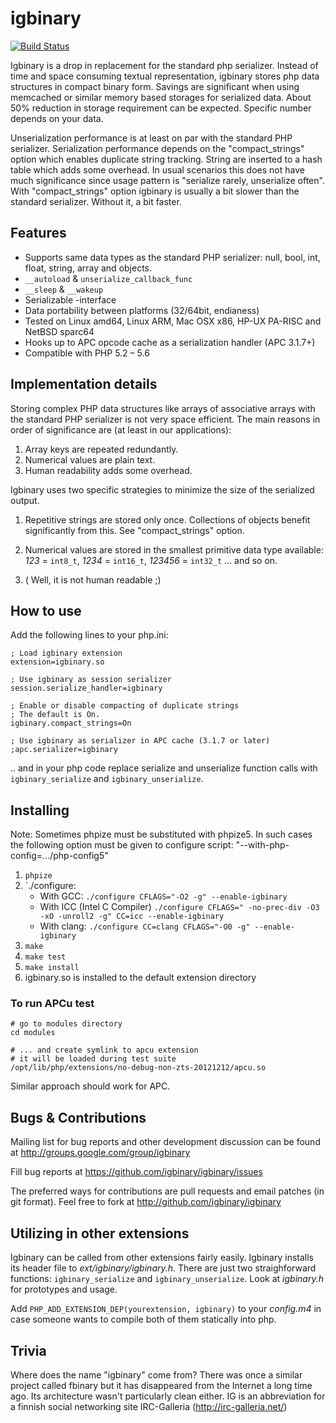 igbinary
========

[![Build Status](https://travis-ci.org/igbinary/igbinary7.svg?branch=master)](https://travis-ci.org/igbinary/igbinary7)

Igbinary is a drop in replacement for the standard php serializer. Instead of
time and space consuming textual representation, igbinary stores php data
structures in compact binary form. Savings are significant when using
memcached or similar memory based storages for serialized data. About 50%
reduction in storage requirement can be expected. Specific number depends on
your data.

Unserialization performance is at least on par with the standard PHP serializer.
Serialization performance depends on the "compact_strings" option which enables
duplicate string tracking. String are inserted to a hash table which adds some
overhead. In usual scenarios this does not have much significance since usage
pattern is "serialize rarely, unserialize often". With "compact_strings"
option igbinary is usually a bit slower than the standard serializer. Without
it, a bit faster.

Features
--------

- Supports same data types as the standard PHP serializer: null, bool, int,
  float, string, array and objects.
- `__autoload` & `unserialize_callback_func`
- `__sleep` & `__wakeup`
- Serializable -interface
- Data portability between platforms (32/64bit, endianess)
- Tested on Linux amd64, Linux ARM, Mac OSX x86, HP-UX PA-RISC and NetBSD sparc64
- Hooks up to APC opcode cache as a serialization handler (APC 3.1.7+)
- Compatible with PHP 5.2 &ndash; 5.6

Implementation details
----------------------

Storing complex PHP data structures like arrays of associative arrays
with the standard PHP serializer is not very space efficient. The main
reasons in order of significance are (at least in our applications):

1. Array keys are repeated redundantly.
2. Numerical values are plain text.
3. Human readability adds some overhead.

Igbinary uses two specific strategies to minimize the size of the serialized
output.

1. Repetitive strings are stored only once. Collections of objects benefit
   significantly from this. See "compact_strings" option.

2. Numerical values are stored in the smallest primitive data type
   available:
    *123* = `int8_t`,
    *1234* = `int16_t`,
    *123456* = `int32_t`
 ... and so on.

3. ( Well, it is not human readable ;)

How to use
----------

Add the following lines to your php.ini:

    ; Load igbinary extension
    extension=igbinary.so

    ; Use igbinary as session serializer
    session.serialize_handler=igbinary

    ; Enable or disable compacting of duplicate strings
    ; The default is On.
    igbinary.compact_strings=On

    ; Use igbinary as serializer in APC cache (3.1.7 or later)
    ;apc.serializer=igbinary

.. and in your php code replace serialize and unserialize function calls
with `igbinary_serialize` and `igbinary_unserialize`.

Installing
----------

Note:
Sometimes phpize must be substituted with phpize5. In such cases the following
option must be given to configure script: "--with-php-config=.../php-config5"

1. `phpize`
2. `./configure:
    - With GCC: `./configure CFLAGS="-O2 -g" --enable-igbinary`
    - With ICC (Intel C Compiler) `./configure CFLAGS=" -no-prec-div -O3 -xO -unroll2 -g" CC=icc --enable-igbinary`
    - With clang: `./configure CC=clang CFLAGS="-O0 -g" --enable-igbinary`
3. `make`
4. `make test`
5. `make install`
6. igbinary.so is installed to the default extension directory

### To run APCu test

```
# go to modules directory
cd modules

# ... and create symlink to apcu extension
# it will be loaded during test suite
/opt/lib/php/extensions/no-debug-non-zts-20121212/apcu.so
```

Similar approach should work for APC.

Bugs & Contributions
--------------------

Mailing list for bug reports and other development discussion can be found
at http://groups.google.com/group/igbinary

Fill bug reports at
https://github.com/igbinary/igbinary/issues

The preferred ways for contributions are pull requests and email patches
(in git format). Feel free to fork at http://github.com/igbinary/igbinary

Utilizing in other extensions
-----------------------------

Igbinary can be called from other extensions fairly easily. Igbinary installs
its header file to _ext/igbinary/igbinary.h_. There are just two straighforward
functions: `igbinary_serialize` and `igbinary_unserialize`. Look at _igbinary.h_ for
prototypes and usage.

Add `PHP_ADD_EXTENSION_DEP(yourextension, igbinary)` to your _config.m4_ in case
someone wants to compile both of them statically into php.

Trivia
------

Where does the name "igbinary" come from? There was once a similar project
called fbinary but it has disappeared from the Internet a long time ago. Its
architecture wasn't particularly clean either. IG is an abbreviation for a
finnish social networking site IRC-Galleria (http://irc-galleria.net/)


